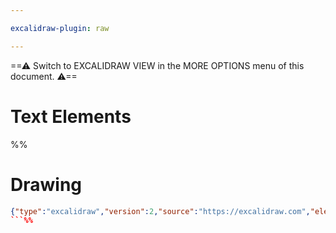 ```yaml
---

excalidraw-plugin: raw

---
```

==⚠  Switch to EXCALIDRAW VIEW in the MORE OPTIONS menu of this document. ⚠==


# Text Elements
%%
# Drawing
```json
{"type":"excalidraw","version":2,"source":"https://excalidraw.com","elements":[],"appState":{"theme":"light","viewBackgroundColor":"#ffffff","currentItemStrokeColor":"#000000","currentItemBackgroundColor":"transparent","currentItemFillStyle":"hachure","currentItemStrokeWidth":1,"currentItemStrokeStyle":"solid","currentItemRoughness":1,"currentItemOpacity":100,"currentItemFontFamily":1,"currentItemFontSize":20,"currentItemTextAlign":"left","currentItemStrokeSharpness":"sharp","currentItemStartArrowhead":null,"currentItemEndArrowhead":"arrow","currentItemLinearStrokeSharpness":"round","gridSize":null}}
```%%